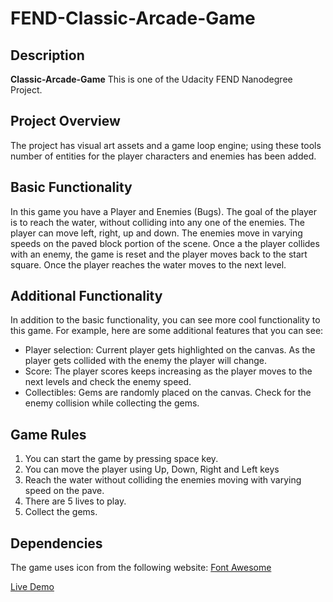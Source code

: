 FEND-Classic-Arcade-Game
===============================
## Description
**Classic-Arcade-Game**  This is one of the Udacity FEND Nanodegree Project.

## Project Overview
The project has visual art assets and a game loop engine; using these tools number of entities for the player characters and enemies has been added.

## Basic Functionality
In this game you have a Player and Enemies (Bugs). The goal of the player is to reach the water, without colliding into any one of the enemies. The player can move left, right, up and down. The enemies move in varying speeds on the paved block portion of the scene. Once a the player collides with an enemy, the game is reset and the player moves back to the start square. Once the player reaches the water moves to the next level.

## Additional Functionality
In addition to the basic functionality, you can see more cool functionality to this game. For example, here are some additional features that you can see:

- Player selection: Current player gets highlighted on the canvas. As the player gets collided with the enemy the player will change.
- Score: The player scores keeps increasing as the player moves to the next levels and check the enemy speed.
- Collectibles: Gems are randomly placed on the canvas. Check for the enemy collision while collecting the gems.

## Game Rules
1. You can start the game by pressing space key.
2. You can move the player using Up, Down, Right and Left keys
3. Reach the water without colliding the enemies moving with varying speed on the pave.
4. There are 5 lives to play. 
5. Collect the gems. 

## Dependencies
The game uses icon from the following website: [Font Awesome](https://cdnjs.cloudflare.com/ajax/libs/font-awesome/4.7.0/css/font-awesome.min.css)


[Live Demo](https://sravanthi-cb.github.io/FEND-Classic-Arcade-Game/)
